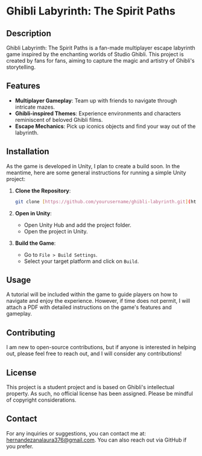 # Ghibli Labyrinth: The Spirit Paths

## Description
Ghibli Labyrinth: The Spirit Paths is a fan-made multiplayer escape labyrinth game inspired by the enchanting worlds of Studio Ghibli. This project is created by fans for fans, aiming to capture the magic and artistry of Ghibli's storytelling.

## Features
- **Multiplayer Gameplay**: Team up with friends to navigate through intricate mazes.
- **Ghibli-inspired Themes**: Experience environments and characters reminiscent of beloved Ghibli films.
- **Escape Mechanics**: Pick up iconics objects and find your way out of the labyrinth.

## Installation
As the game is developed in Unity, I plan to create a build soon. In the meantime, here are some general instructions for running a simple Unity project:

1. **Clone the Repository**:
   ```bash
   git clone [https://github.com/yourusername/ghibli-labyrinth.git](https://github.com/mayjailerrr/maze-runners.git)
   ```
   
2. **Open in Unity**:
   - Open Unity Hub and add the project folder.
   - Open the project in Unity.

3. **Build the Game**:
   - Go to `File > Build Settings`.
   - Select your target platform and click on `Build`.

## Usage
A tutorial will be included within the game to guide players on how to navigate and enjoy the experience. However, if time does not permit, I will attach a PDF with detailed instructions on the game's features and gameplay.

## Contributing
I am new to open-source contributions, but if anyone is interested in helping out, please feel free to reach out, and I will consider any contributions!

## License
This project is a student project and is based on Ghibli's intellectual property. As such, no official license has been assigned. Please be mindful of copyright considerations.

## Contact
For any inquiries or suggestions, you can contact me at: [hernandezanalaura376@gmail.com](mailto:hernandezanalaura376@gmail.com). You can also reach out via GitHub if you prefer.
